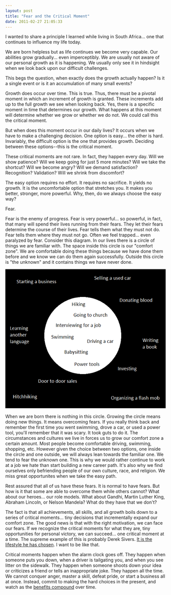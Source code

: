 ```yaml
---
layout: post
title: "Fear and the Critical Moment"
date: 2011-02-27 21:05:33
---
```


I wanted to share a principle I learned while living in South Africa... one that continues to influence my life today.

We are born helpless but as life continues we become very capable. Our abilities grow gradually... even imperceptibly. We are usually not aware of our personal growth as it is happening. We usually only see it in hindsight when we look back upon our difficult challenges.

This begs the question, when exactly does the growth actually happen? Is it a single event or is it an accumulation of many small events?

Growth does occur over time. This is true. Thus, there must be a pivotal moment in which an increment of growth is granted. These increments add up to the full growth we see when looking back. Yes, there is a specific moment in time that determines our growth. What happens at this moment will determine whether we grow or whether we do not. We could call this the critical moment.

But when does this moment occur in our daily lives? It occurs when we have to make a challenging decision. One option is easy... the other is hard. Invariably, the difficult option is the one that provides growth. Deciding between these options--this is the critical moment.

These critical moments are not rare. In fact, they happen every day. Will we show patience? Will we keep going for just 5 more minutes? Will we take the shortcut? Will we become angry? Will we demand satisfaction? Recognition? Validation? Will we shrink from discomfort?

The easy option requires no effort. It requires no sacrifice. It yields no growth. It is the uncomfortable option that stretches you. It makes you better, stronger, more powerful. Why, then, do we always choose the easy way?

Fear.

Fear is the enemy of progress. Fear is very powerful... so powerful, in fact, that many will spend their lives running from their fears. They let their fears determine the course of their lives. Fear tells them what they must not do. Fear tells them where they must not go. Often we feel trapped... even paralyzed by fear. Consider this diagram. In our lives there is a circle of things we are familiar with. The space inside this circle is our "comfort zone". We are comfortable doing these things because we have done them before and we know we can do them again successfully. Outside this circle is "the unknown" and it contains things we have never done.

<p style="text-align: center;">
  <a href="/sites/default/files/wp-content/uploads/diagram.png"><img alt="Comfort Zone" class="aligncenter size-full wp-image-217" height="436" src="/sites/default/files/wp-content/uploads/diagram.png" title="Comfort Zone" width="514" /></a>
</p>

When we are born there is nothing in this circle. Growing the circle means doing new things. It means overcoming fears. If you really think back and remember the first time you went swimming, drove a car, or used a power tool, you'll remember that it was scary. It took guts to do it. The circumstances and cultures we live in forces us to grow our comfort zone a certain amount. Most people become comfortable driving, swimming, shopping, etc. However given the choice between two options, one inside the circle and one outside, we will always lean towards the familiar one. We tend to fear the unknown one. This is why we would rather continue to work at a job we hate than start building a new career path. It's also why we find ourselves only befriending people of our own culture, race, and religion. We miss great opportunites when we take the easy path.

Rest assured that all of us have these fears. It is normal to have fears. But how is it that some are able to overcome them while others cannot? What about our heroes... our role models. What about Gandhi, Martin Luther King, Abraham Lincoln, or Nelson Mandela? What do they have that we don't?

The fact is that all achievements, all skills, and all growth boils down to a series of critical moments... tiny decisions that incrementally expand our comfort zone. The good news is that with the right motivation, we can face our fears. If we recognize the critical moments for what they are, tiny opportunities for personal victory, we can succeed... one critical moment at a time. The supreme example of this is probably Derek Sivers. [It is the lifestyle he has chosen][1]. I want to be like that.

 [1]: http://sivers.org/comfort

Critical moments happen when the alarm clock goes off. They happen when someone puts you down, when a driver is tailgating you, and when you see litter on the sidewalk. They happen when someone shoots down your idea or criticizes a friend or tells an inappropriate joke. They happen all the time. We cannot conquer anger, master a skill, defeat pride, or start a business all at once. Instead, commit to making the hard choices in the present, and watch as the [benefits compound][2] over time.

 [2]: http://www.bryanbraun.com/2015/11/17/compounding-benefits